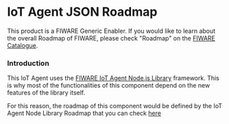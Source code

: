 # IoT Agent JSON Roadmap

This product is a FIWARE Generic Enabler. If you would like to learn about the overall Roadmap of FIWARE, please check
"Roadmap" on the [FIWARE Catalogue](https://www.fiware.org/developers/catalogue/).

### Introduction

This IoT Agent uses the [FIWARE IoT Agent Node.js Library](https://github.com/telefonicaid/iotagent-node-lib) framework. 
This is why most of the functionalities of this component depend on the new features of the library itself. 

For this reason, the roadmap of this component would be defined by the IoT Agent Node Library Roadmap that you can check
[here](https://github.com/telefonicaid/iotagent-node-lib/blob/master/doc/roadmap.md)
